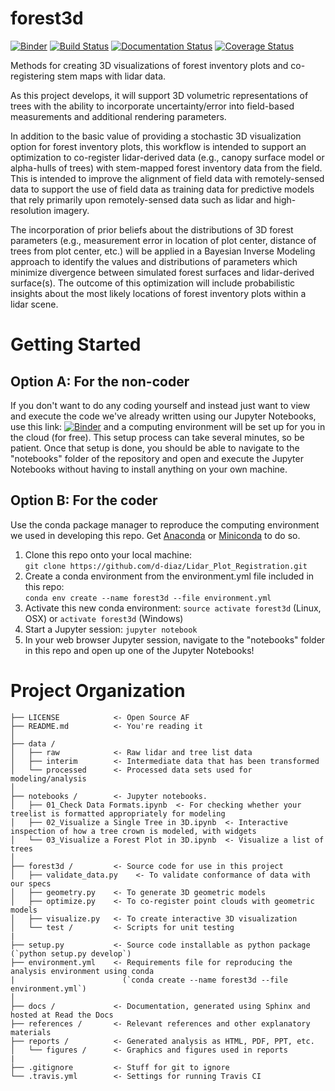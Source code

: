 # forest3d

[![Binder](https://mybinder.org/badge.svg)](https://mybinder.org/v2/gh/d-diaz/Lidar_Plot_Registration/master)
[![Build Status](https://travis-ci.org/d-diaz/lidar_plot_registration.svg?branch=master)](https://travis-ci.org/d-diaz/lidar_plot_registration)
[![Documentation Status](https://readthedocs.org/projects/lidar-plot-registration/badge/?version=latest)](https://lidar-plot-registration.readthedocs.io/en/latest/?badge=latest)
[![Coverage Status](https://coveralls.io/repos/github/d-diaz/lidar_plot_registration/badge.svg?branch=master)](https://coveralls.io/github/d-diaz/lidar_plot_registration?branch=master)

Methods for creating 3D visualizations of forest inventory plots and co-registering stem maps with lidar data.

As this project develops, it will support 3D volumetric representations of trees with the ability to incorporate uncertainty/error into field-based measurements and additional rendering parameters.

In addition to the basic value of providing a stochastic 3D visualization option for forest inventory plots, this workflow is intended to support an optimization to co-register lidar-derived data (e.g., canopy surface model or alpha-hulls of trees) with stem-mapped forest inventory data from the field. This is intended to improve the alignment of field data with remotely-sensed data to support the use of field data as training data for predictive models that rely primarily upon remotely-sensed data such as lidar and high-resolution imagery.

The incorporation of prior beliefs about the distributions of 3D forest parameters (e.g., measurement error in location of plot center, distance of trees from plot center, etc.) will be applied in a Bayesian Inverse Modeling approach to identify the values and distributions of parameters which minimize divergence between simulated forest surfaces and lidar-derived surface(s). The outcome of this optimization will include probabilistic insights about the most likely locations of forest inventory plots within a lidar scene.

# Getting Started

## Option A: For the non-coder
If you don't want to do any coding yourself and instead just want to view and execute the code we've already written using our Jupyter Notebooks, use this link:  [![Binder](https://mybinder.org/badge.svg)](https://mybinder.org/v2/gh/d-diaz/Lidar_Plot_Registration/master) and a computing environment will be set up for you in the cloud (for free). This setup process can take several minutes, so be patient. Once that setup is done, you should be able to navigate to the "notebooks" folder of the repository and open and execute the Jupyter Notebooks without having to install anything on your own machine.

## Option B: For the coder
Use the conda package manager to reproduce the computing environment we used in developing this repo. Get [Anaconda](https://www.anaconda.com/download/) or [Miniconda](https://conda.io/miniconda.html) to do so.

1. Clone this repo onto your local machine:  
`git clone https://github.com/d-diaz/Lidar_Plot_Registration.git`
2. Create a conda environment from the environment.yml file included in this repo:  
`conda env create --name forest3d --file environment.yml`
3. Activate this new conda environment:
`source activate forest3d` (Linux, OSX) or `activate forest3d` (Windows)
4. Start a Jupyter session:
`jupyter notebook`
5. In your web browser Jupyter session, navigate to the "notebooks" folder in this repo and open up one of the Jupyter Notebooks!

# Project Organization

    ├── LICENSE            <- Open Source AF
    ├── README.md          <- You're reading it
    │
    ├── data /
    │   ├── raw            <- Raw lidar and tree list data
    │   ├── interim        <- Intermediate data that has been transformed
    │   └── processed      <- Processed data sets used for modeling/analysis
    │
    ├── notebooks /        <- Jupyter notebooks. 
    │   ├── 01_Check Data Formats.ipynb  <- For checking whether your treelist is formatted appropriately for modeling
    │   ├── 02_Visualize a Single Tree in 3D.ipynb  <- Interactive inspection of how a tree crown is modeled, with widgets
    │   └── 03_Visualize a Forest Plot in 3D.ipynb  <- Visualize a list of trees
    │
    ├── forest3d /         <- Source code for use in this project
    │   ├── validate_data.py    <- To validate conformance of data with our specs
    │   ├── geometry.py    <- To generate 3D geometric models
    │   ├── optimize.py    <- To co-register point clouds with geometric models
    │   ├── visualize.py   <- To create interactive 3D visualization
    │   └── test /         <- Scripts for unit testing
    |
    ├── setup.py           <- Source code installable as python package (`python setup.py develop`)
    ├── environment.yml    <- Requirements file for reproducing the analysis environment using conda
    |                        (`conda create --name forest3d --file environment.yml`)
    │
    ├── docs /             <- Documentation, generated using Sphinx and hosted at Read the Docs
    ├── references /       <- Relevant references and other explanatory materials 
    ├── reports /          <- Generated analysis as HTML, PDF, PPT, etc.
    │   └── figures /      <- Graphics and figures used in reports
    |
    ├── .gitignore         <- Stuff for git to ignore
    └── .travis.yml        <- Settings for running Travis CI
